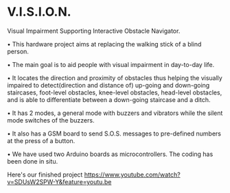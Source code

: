 V.I.S.I.O.N.
============



Visual Impairment Supporting Interactive Obstacle Navigator.

• This hardware project aims at replacing the walking stick of a blind person.

• The main goal is to aid people with visual impairment in day-to-day life.

• It locates the direction and proximity of obstacles thus helping the visually impaired to detect(direction and distance of) up-going and down-going staircases, foot-level obstacles, knee-level obstacles, head-level obstacles, and is able to differentiate between a down-going staircase and a ditch.

• It has 2 modes, a general mode with buzzers and vibrators while the silent mode switches of the buzzers.

• It also has a GSM board to send S.O.S. messages to pre-defined numbers at the press of a button.

• We have used two Arduino boards as microcontrollers. The coding has been done in situ.


Here's our finished project https://www.youtube.com/watch?v=SDUsW2SPW-Y&feature=youtu.be

